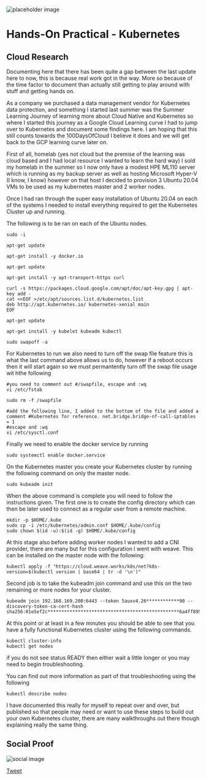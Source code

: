 
![placeholder image](https://kubernetes.io/images/kubernetes-horizontal-color.png)

# Hands-On Practical - Kubernetes 

## Cloud Research

Documenting here that there has been quite a gap between the last update here to now, this is because real work got in the way. More so because of the time factor to document than actually still getting to play around with stuff and getting hands on. 

As a company we purchased a data management vendor for Kubernetes data protection, and something I started last summer was the Summer Learning Journey of learning more about Cloud Native and Kubernetes so where I started this journey as a Google Cloud Learning curve I had to jump over to Kubernetes and document some findings here. I am hoping that this still counts towards the 100DaysOfCloud I believe it does and we will get back to the GCP learning curve later on. 

First of all, homelab (yes not cloud but the premise of the learning was cloud based and I had local resource I wanted to learn the hard way) I sold my homelab in the summer so I now only have a modest HPE ML110 server which is running as my backup server as well as hosting Microsoft Hyper-V (I know, I know) however on that host I decided to provision 3 Ubuntu 20.04 VMs to be used as my kubernetes master and 2 worker nodes. 

Once I had ran through the super easy installation of Ubuntu 20.04 on each of the systems I needed to install everything required to get the Kubernetes Cluster up and running. 

The following is to be ran on each of the Ubuntu nodes. 

```
sudo -i 

apt-get update 

apt-get install -y docker.io 

apt-get update 

apt-get install -y apt-transport-https curl 

curl -s https://packages.cloud.google.com/apt/doc/apt-key.gpg | apt-key add -
cat <<EOF >/etc/apt/sources.list.d/kubernetes.list
deb http://apt.kubernetes.io/ kubernetes-xenial main
EOF

apt-get update 

apt-get install -y kubelet kubeadm kubectl

sudo swapoff -a
```
For Kubernetes to run we also need to turn off the swap file feature this is what the last command above allows us to do, however if a reboot occurs then it will start again so we must permantently turn off the swap file usage wit hthe following 

```
#you need to comment out #/swapfile, escape and :wq
vi /etc/fstab 

sudo rm -f /swapfile 

#add the following line, I added to the bottom of the file and added a comment #Kubernetes for reference. net.bridge.bridge-nf-call-iptables = 1 
#escape and :wq
vi /etc/sysctl.conf
```
Finally we need to enable the docker service by running 

```
sudo systemctl enable docker.service
```

On the Kubernetes master you create your Kubernetes cluster by running the following command on only the master node. 

```
sudo kubeadm init
```
When the above command is complete you will need to follow the instructions given. The first one is to create the config directory which can then be later used to connect as a regular user from a remote machine. 

```
mkdir -p $HOME/.kube
sudo cp -i /etc/kubernetes/admin.conf $HOME/.kube/config
sudo chown $(id -u):$(id -g) $HOME/.kube/config
```
At this stage also before adding worker nodes I wanted to add a CNI provider, there are many but for this configuration I went with weave. This can be installed on the master node with the following: 

```
kubectl apply -f "https://cloud.weave.works/k8s/net?k8s-version=$(kubectl version | base64 | tr -d '\n')"
```

Second job is to take the kubeadm join command and use this on the two remaining or more nodes for your cluster. 

```
kubeadm join 192.168.169.200:6443 --token 5auxv4.26************90 --discovery-token-ca-cert-hash sha256:01e5ef2c************************************************6a4ff89564
```

At this point or at least in a few minutes you should be able to see that you have a fully functional Kubernetes cluster using the following commands. 

```
kubectl cluster-info
kubectl get nodes 
```
if you do not see status READY then either wait a little longer or you may need to begin troubleshooting. 

You can find out more information as part of that troubleshooting using the following 

```
kubectl describe nodes
``` 

I have documented this really for myself to repeat over and over, but published so that people may need or want to use these steps to build out your own Kubernetes cluster, there are many walkthroughs out there though explaining really the same thing. 


## Social Proof

![social image](https://pbs.twimg.com/media/ElPjT5YXIAABSG4?format=png&name=900x900)

[Tweet](https://twitter.com/MichaelCade1/status/1320649350893232130?s=20)
